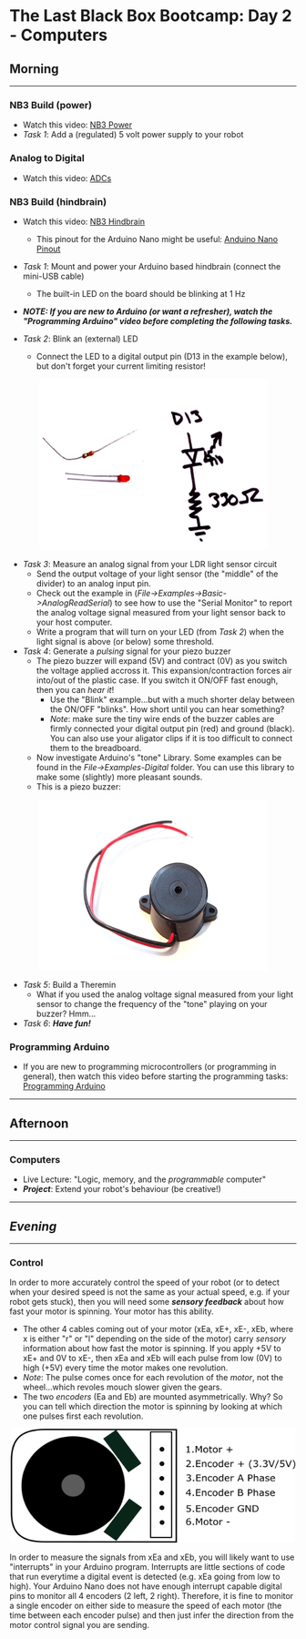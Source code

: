 # The Last Black Box Bootcamp: Day 2 - Computers

## Morning

----

### NB3 Build (power)

- Watch this video: [NB3 Power](https://vimeo.com/626839902)
- *Task 1*: Add a (regulated) 5 volt power supply to your robot

### Analog to Digital

- Watch this video: [ADCs](https://vimeo.com/627773247)

### NB3 Build (hindbrain)

- Watch this video: [NB3 Hindbrain](https://vimeo.com/626836554)
  - This pinout for the Arduino Nano might be useful: [Anduino Nano Pinout](resources/images/pinout_arduino_nano.png)
- *Task 1*: Mount and power your Arduino based hindbrain (connect the mini-USB cable)
  - The built-in LED on the board should be blinking at 1 Hz

- ***NOTE: If you are new to Arduino (or want a refresher), watch the "Programming Arduino" video before completing the following tasks.***

- *Task 2*: Blink an (external) LED 
  - Connect the LED to a digital output pin (D13 in the example below), but don't forget your current limiting resistor!

<p align="center">
<img src="resources/images/LED_driver_circuit.png" alt="LED driver" width="400" height="300">
</p>

- *Task 3*: Measure an analog signal from your LDR light sensor circuit
  - Send the output voltage of your light sensor (the "middle" of the divider) to an analog input pin.
  - Check out the example in (*File->Examples->Basic->AnalogReadSerial*) to see how to use the "Serial Monitor" to report the analog voltage signal measured from your light sensor back to your host computer.
  - Write a program that will turn on your LED (from *Task 2*) when the light signal is above (or below) some threshold.
- *Task 4*: Generate a *pulsing* signal for your piezo buzzer
  - The piezo buzzer will expand (5V) and contract (0V) as you switch the voltage applied accross it. This expansion/contraction forces air into/out of the plastic case. If you switch it ON/OFF fast enough, then you can *hear it*!
    - Use the "Blink" example...but with a much shorter delay between the ON/OFF "blinks". How short until you can hear something?
    - *Note*: make sure the tiny wire ends of the buzzer cables are firmly connected your digital output pin (red) and ground (black). You can also use your aligator clips if it is too difficult to connect them to the breadboard.
  - Now investigate Arduino's "tone" Library. Some examples can be found in the *File->Examples-Digital* folder. You can use this library to make some (slightly) more pleasant sounds.
  - This is a piezo buzzer:

<p align="center">
<img src="resources/images/piezo_buzzer.png" alt="Piezo Buzzer" width="400" height="300">
</p>
 
- *Task 5*: Build a Theremin
  - What if you used the analog voltage signal measured from your light sensor to change the frequency of the "tone" playing on your buzzer? Hmm...
- *Task 6*: ***Have fun!***

### Programming Arduino

- If you are new to programming microcontrollers (or programming in general), then watch this video before starting the programming tasks: [Programming Arduino](https://vimeo.com/627783660)

----

## Afternoon

----

### Computers

- Live Lecture: "Logic, memory, and the *programmable* computer"
- ***Project***: Extend your robot's behaviour (be creative!)

----

## *Evening*

----

### Control

In order to more accurately control the speed of your robot (or to detect when your desired speed is not the same as your actual speed, e.g. if your robot gets stuck), then you will need some ***sensory feedback*** about how fast your motor is spinning. Your motor has this ability.

  - The other 4 cables coming out of your motor (xEa, xE+, xE-, xEb, where x is either "r" or "l" depending on the side of the motor) carry *sensory* information about how fast the motor is spinning. If you apply +5V to xE+ and 0V to xE-, then xEa and xEb will each pulse from low (0V) to high (+5V) every time the motor makes one revolution.
  - *Note*: The pulse comes once for each revolution of the *motor*, not the wheel...which revoles mouch slower given the gears.
  - The two *encoders* (Ea and Eb) are mounted asymmetrically. Why? So you can tell which direction the motor is spinning by looking at which one pulses first each revolution.

<p align="center">
<img src="resources/images/motor_interface.png" alt="Motor Interface" width="500" height="200">
<p>

In order to measure the signals from xEa and xEb, you will likely want to use "interrupts" in your Arduino program. Interrupts are little sections of code that run everytime a digital event is detected (e.g. xEa going from low to high). Your Arduino Nano does not have enough interrupt capable digital pins to monitor all 4 encoders (2 left, 2 right). Therefore, it is fine to monitor a single encoder on either side to measure the speed of each motor (the time between each encoder pulse) and then just infer the direction from the motor control signal you are sending.